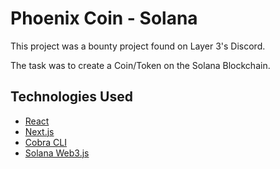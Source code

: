 # Phoenix Coin - Solana

This project was a bounty project found on Layer 3's Discord.

The task was to create a Coin/Token on the Solana Blockchain.

## Technologies Used

- [React](https://reactjs.org/)
- [Next.js](https://nextjs.org/)
- [Cobra CLI](https://github.com/spf13/cobra-cli)
- [Solana Web3.js](https://github.com/solana-labs/solana-web3.js/)
